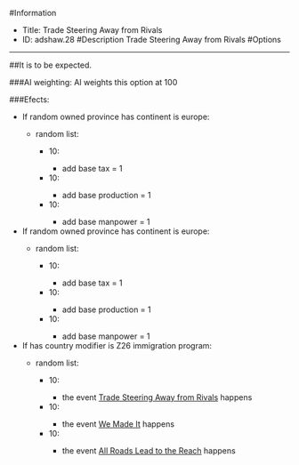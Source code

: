 #Information
 - Title: Trade Steering Away from Rivals
 - ID: adshaw.28
#Description
Trade Steering Away from Rivals
#Options

___
##It is to be expected.

###AI weighting:
AI weights this option at 100


###Efects:<ul><li>If random owned province has continent is europe:</li><ul><li>random list:</li><ul><li>10:</li><ul><li>add base tax = 1</li></ul><li>10:</li><ul><li>add base production = 1</li></ul><li>10:</li><ul><li>add base manpower = 1</li></ul></ul></ul><li>If random owned province has continent is europe:</li><ul><li>random list:</li><ul><li>10:</li><ul><li>add base tax = 1</li></ul><li>10:</li><ul><li>add base production = 1</li></ul><li>10:</li><ul><li>add base manpower = 1</li></ul></ul></ul><li>If has country modifier is Z26 immigration program:</li><ul><li>random list:</li><ul><li>10:</li><ul><li>the event [Trade Steering Away from Rivals](../events/trade_steering_away_from_rivals.md) happens</li></ul><li>10:</li><ul><li>the event [We Made It](../events/we_made_it.md) happens</li></ul><li>10:</li><ul><li>the event [All Roads Lead to the Reach](../events/all_roads_lead_to_the_reach.md) happens</li></ul></ul></ul></ul>
